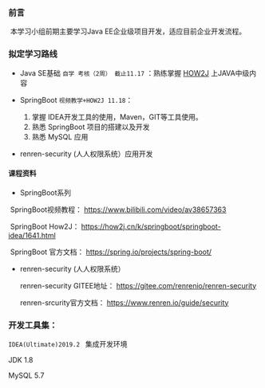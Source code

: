 ### 前言

​    本学习小组前期主要学习Java EE企业级项目开发，适应目前企业开发流程。

### 拟定学习路线

- Java SE基础 `自学 考核（2周） 截止11.17` ：熟练掌握 [HOW2J](https://how2j.cn) 上JAVA中级内容

- SpringBoot  `视频教学+HOW2J 11.18`：

  1. 掌握 IDEA开发工具的使用，Maven，GIT等工具使用。
  2.  熟悉 SpringBoot 项目的搭建以及开发
  3.  熟悉 MySQL 应用

-  renren-security (人人权限系统）应用开发

#### 课程资料

- SpringBoot系列

​       SpringBoot视频教程： https://www.bilibili.com/video/av38657363

​       SpringBoot How2J：  https://how2j.cn/k/springboot/springboot-idea/1641.html 

​       SpringBoot 官方文档： https://spring.io/projects/spring-boot/ 

- renren-security (人人权限系统）

  renren-security GITEE地址： https://gitee.com/renrenio/renren-security 

  renren-srcurity官方文档： https://www.renren.io/guide/security 

### 开发工具集：

`IDEA(Ultimate)2019.2 ` 集成开发环境

JDK 1.8

MySQL 5.7